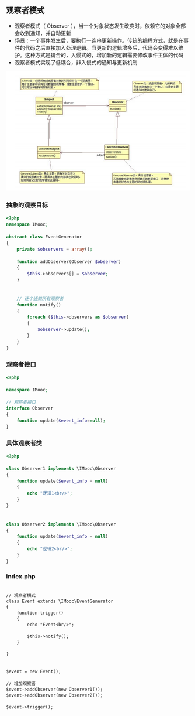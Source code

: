 ## 观察者模式

- 观察者模式（ Observer ），当一个对象状态发生改变时，依赖它的对象全部会收到通知，并自动更新
- 场景：一个事件发生后，要执行一连串更新操作。传统的编程方式，就是在事件的代码之后直接加入处理逻辑。当更新的逻辑增多后，代码会变得难以维护。这种方式是耦合的，入侵式的，增加新的逻辑需要修改事件主体的代码
- 观察者模式实现了低耦合，非入侵式的通知与更新机制

![1550206570162](.\img\观察者模式.png)



### 抽象的观察目标

```php
<?php
namespace IMooc;

abstract class EventGenerator
{
    private $observers = array();

    function addObserver(Observer $observer)
    {
        $this->observers[] = $observer;
    }


    // 逐个通知所有观察者
    function notify()
    {
        foreach ($this->observers as $observer)
        {
            $observer->update();
        }
    }
}
```



### 观察者接口

```php
<?php

namespace IMooc;

// 观察者接口
interface Observer
{
    function update($event_info=null);
}
```



### 具体观察者类

```php
<?php

class Observer1 implements \IMooc\Observer
{
    function update($event_info = null)
    {
        echo "逻辑1<br/>";
    }
}


class Observer2 implements \IMooc\Observer
{
    function update($event_info = null)
    {
        echo "逻辑2<br/>";
    }
}
```



### index.php

```

// 观察者模式
class Event extends \IMooc\EventGenerator
{
    function trigger()
    {
        echo "Event<br/>";

        $this->notify();
    }

}


$event = new Event();

// 增加观察者
$event->addObserver(new Observer1());
$event->addObserver(new Observer2());

$event->trigger();

```



